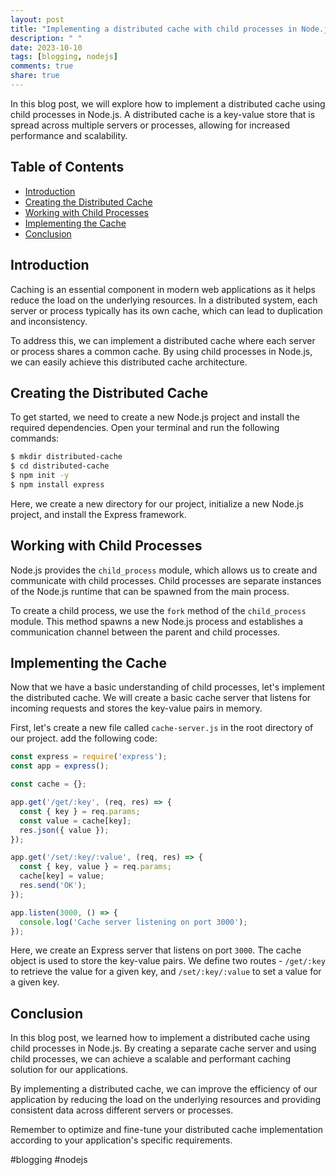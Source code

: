 ```yaml
---
layout: post
title: "Implementing a distributed cache with child processes in Node.js"
description: " "
date: 2023-10-10
tags: [blogging, nodejs]
comments: true
share: true
---
```


In this blog post, we will explore how to implement a distributed cache using child processes in Node.js. A distributed cache is a key-value store that is spread across multiple servers or processes, allowing for increased performance and scalability.

## Table of Contents
- [Introduction](#introduction)
- [Creating the Distributed Cache](#creating-the-distributed-cache)
- [Working with Child Processes](#working-with-child-processes)
- [Implementing the Cache](#implementing-the-cache)
- [Conclusion](#conclusion)

## Introduction

Caching is an essential component in modern web applications as it helps reduce the load on the underlying resources. In a distributed system, each server or process typically has its own cache, which can lead to duplication and inconsistency.

To address this, we can implement a distributed cache where each server or process shares a common cache. By using child processes in Node.js, we can easily achieve this distributed cache architecture.

## Creating the Distributed Cache

To get started, we need to create a new Node.js project and install the required dependencies. Open your terminal and run the following commands:

```bash
$ mkdir distributed-cache
$ cd distributed-cache
$ npm init -y
$ npm install express
```

Here, we create a new directory for our project, initialize a new Node.js project, and install the Express framework.

## Working with Child Processes

Node.js provides the `child_process` module, which allows us to create and communicate with child processes. Child processes are separate instances of the Node.js runtime that can be spawned from the main process.

To create a child process, we use the `fork` method of the `child_process` module. This method spawns a new Node.js process and establishes a communication channel between the parent and child processes.

## Implementing the Cache

Now that we have a basic understanding of child processes, let's implement the distributed cache. We will create a basic cache server that listens for incoming requests and stores the key-value pairs in memory.

First, let's create a new file called `cache-server.js` in the root directory of our project. add the following code:

```javascript
const express = require('express');
const app = express();

const cache = {};

app.get('/get/:key', (req, res) => {
  const { key } = req.params;
  const value = cache[key];
  res.json({ value });
});

app.get('/set/:key/:value', (req, res) => {
  const { key, value } = req.params;
  cache[key] = value;
  res.send('OK');
});

app.listen(3000, () => {
  console.log('Cache server listening on port 3000');
});
```

Here, we create an Express server that listens on port `3000`. The cache object is used to store the key-value pairs. We define two routes - `/get/:key` to retrieve the value for a given key, and `/set/:key/:value` to set a value for a given key.

## Conclusion

In this blog post, we learned how to implement a distributed cache using child processes in Node.js. By creating a separate cache server and using child processes, we can achieve a scalable and performant caching solution for our applications.

By implementing a distributed cache, we can improve the efficiency of our application by reducing the load on the underlying resources and providing consistent data across different servers or processes.

Remember to optimize and fine-tune your distributed cache implementation according to your application's specific requirements.

#blogging #nodejs